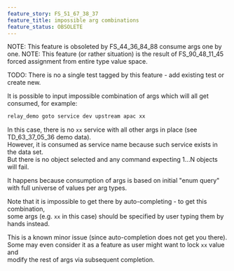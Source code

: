 ```yaml
---
feature_story: FS_51_67_38_37
feature_title: impossible arg combinations
feature_status: OBSOLETE
---
```


NOTE: This feature is obsoleted by FS_44_36_84_88 consume args one by one.
NOTE: This feature (or rather situation) is the result of FS_90_48_11_45 forced assignment from entire type value space.

TODO: There is no a single test tagged by this feature - add existing test or create new.

It is possible to input impossible combination of args which will all get consumed, for example:

```sh
relay_demo goto service dev upstream apac xx
```

In this case, there is no `xx` service with all other args in place (see TD_63_37_05_36 demo data).<br/>
However, it is consumed as service name because such service exists in the data set.<br/>
But there is no object selected and any command expecting 1...N objects will fail.

It happens because consumption of args is based on initial "enum query" with full universe of values per arg types.

Note that it is impossible to get there by auto-completing - to get this combination,<br/>
some args (e.g. `xx` in this case) should be specified by user typing them by hands instead.

This is a known minor issue (since auto-completion does not get you there).<br/>
Some may even consider it as a feature as user might want to lock `xx` value and<br/>
modify the rest of args via subsequent completion.
